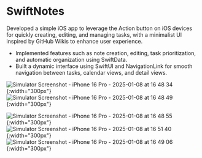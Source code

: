 # SwiftNotes
Developed a simple iOS app to leverage the Action button on iOS devices for quickly creating, editing, and managing tasks, with a minimalist UI inspired by GitHub Wikis to enhance user experience.

- Implemented features such as note creation, editing, task prioritization, and automatic organization using SwiftData.
- Built a dynamic interface using SwiftUI and NavigationLink for smooth navigation between tasks, calendar views, and detail views.

![Simulator Screenshot - iPhone 16 Pro - 2025-01-08 at 16 48 34](https://github.com/user-attachments/assets/30cc131e-1446-4952-bd57-e5624df49891){:width="300px"} 
![Simulator Screenshot - iPhone 16 Pro - 2025-01-08 at 16 48 49](https://github.com/user-attachments/assets/4693508a-51cf-42a2-9ddd-e4d9854f2f9c){:width="300px"}

![Simulator Screenshot - iPhone 16 Pro - 2025-01-08 at 16 48 55](https://github.com/user-attachments/assets/41966f46-7f5e-4718-bc3a-46bbc40c7597){:width="300px"} 
![Simulator Screenshot - iPhone 16 Pro - 2025-01-08 at 16 51 40](https://github.com/user-attachments/assets/4f487161-802a-4894-84e1-d6a1716f5610){:width="300px"}
![Simulator Screenshot - iPhone 16 Pro - 2025-01-08 at 16 49 06](https://github.com/user-attachments/assets/6d485851-eea1-4d00-923b-34fe02c6eb48){:width="300px"}
